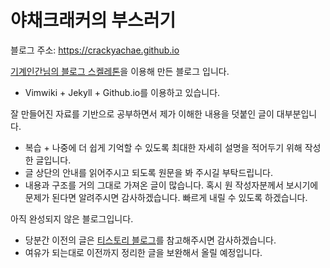 # 야채크래커의 부스러기

블로그 주소: https://crackyachae.github.io

[기계인간님의 블로그 스켈레톤](https://github.com/johngrib/johngrib-jekyll-skeleton)을 이용해 만든 블로그 입니다.

* Vimwiki + Jekyll + Github.io를 이용하고 있습니다.

잘 만들어진 자료를 기반으로 공부하면서 제가 이해한 내용을 덧붙인 글이 대부분입니다.

* 복습 + 나중에 더 쉽게 기억할 수 있도록 최대한 자세히 설명을 적어두기 위해 작성한 글입니다.
* 글 상단의 안내를 읽어주시고 되도록 원문을 봐 주시길 부탁드립니다.
* 내용과 구조를 거의 그대로 가져온 글이 많습니다. 혹시 원 작성자분께서 보시기에 문제가 된다면 알려주시면 감사하겠습니다. 빠르게 내릴 수 있도록 하겠습니다.

아직 완성되지 않은 블로그입니다.

* 당분간 이전의 글은 [티스토리 블로그](https://crackyachae.tistory.com)를 참고해주시면 감사하겠습니다.
* 여유가 되는대로 이전까지 정리한 글을 보완해서 올릴 예정입니다.
